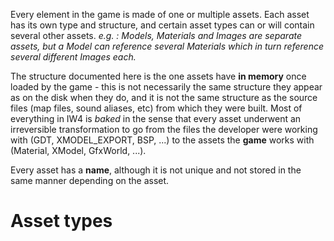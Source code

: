 <!-- TITLE:Assets -->

Every element in the game is made of one or multiple assets. Each asset has its own type and structure, and certain asset types can or will contain several other assets.
*e.g. : Models, Materials and Images are separate assets, but a Model can reference several Materials which in turn reference several different Images each.*

The structure documented here is the one assets have **in memory** once loaded by the game - this is not necessarily the same structure they appear as on the disk when they do, and it is not the same structure as the source files (map files, sound aliases, etc) from which they were built. Most of everything in IW4 is *baked* in the sense that every asset underwent an irreversible transformation to go from the files the developer were working with (GDT, XMODEL_EXPORT, BSP, ...) to the assets the **game** works with (Material, XModel, GfxWorld, ...).

Every asset has a **name**, although it is not unique and not stored in the same manner depending on the asset.

# Asset types
<!--
| Number | Asset type | Description|
| -------- | -------- | -------- |
| 0     | PhysPreset    |   A physical preset is used with XModels to say how a piece of something should behave when fired at or near an explosion, how bouncy it is, etc... Physical properties. |
| 1     | PhysCollmap    |  Describes the shape of a physical object (broken down in a few "geom", geometrical primitives), its mass and size. |
| 2     | XAnimParts | Animations for a set of bones, often used with XModels too. Somewhat esoteric structure with a looot of data, from which the game reconstructs live animations |
| | |

-->

